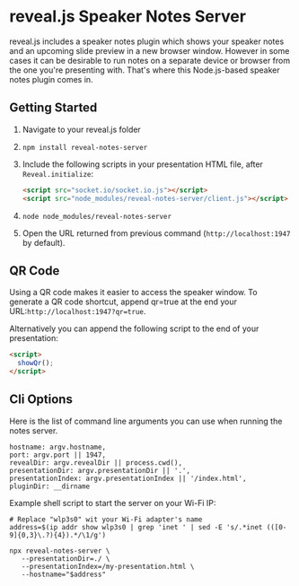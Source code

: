 # reveal.js Speaker Notes Server

reveal.js includes a speaker notes plugin which shows your speaker notes and an upcoming slide preview in a new browser window. However in some cases it can be desirable to run notes on a separate device or browser from the one you're presenting with. That's where this Node.js-based speaker notes plugin comes in.

## Getting Started

1. Navigate to your reveal.js folder
1. `npm install reveal-notes-server`
1. Include the following scripts in your presentation HTML file, after `Reveal.initialize`:  
    
    ```html
    <script src="socket.io/socket.io.js"></script>
    <script src="node_modules/reveal-notes-server/client.js"></script>
    ```
1. `node node_modules/reveal-notes-server`
1. Open the URL returned from previous command (`http://localhost:1947` by default).

## QR Code

Using a QR code makes it easier to access the speaker window. To generate a QR code shortcut, append qr=true at the end your URL:`http://localhost:1947?qr=true`.

Alternatively you can append the following script to the end of your presentation:
```html
<script>
  showQr();
</script>
```

## Cli Options

Here is the list of command line arguments you can use when running the notes server.

   ```
   hostname: argv.hostname,
   port: argv.port || 1947,
   revealDir: argv.revealDir || process.cwd(),
   presentationDir: argv.presentationDir || '.',
   presentationIndex: argv.presentationIndex || '/index.html',
   pluginDir: __dirname
   ```

Example shell script to start the server on your Wi-Fi IP:

```shell
# Replace "wlp3s0" wit your Wi-Fi adapter's name
address=$(ip addr show wlp3s0 | grep 'inet ' | sed -E 's/.*inet (([0-9]{0,3}\.?){4}).*/\1/g')

npx reveal-notes-server \
   --presentationDir=./ \
   --presentationIndex=/my-presentation.html \
   --hostname="$address"
```
